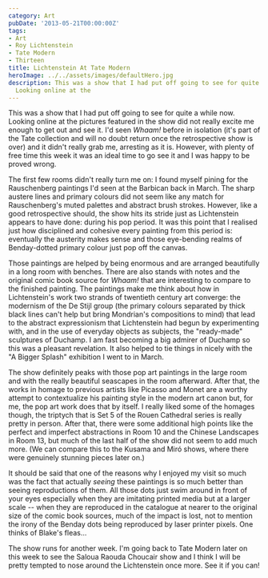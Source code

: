 ```yaml
---
category: Art
pubDate: '2013-05-21T00:00:00Z'
tags:
- Art
- Roy Lichtenstein
- Tate Modern
- Thirteen
title: Lichtenstein At Tate Modern
heroImage: ../../assets/images/defaultHero.jpg
description: This was a show that I had put off going to see for quite a while now.
  Looking online at the
---
```

This was a show that I had put off going to see for quite a while now. Looking online at the pictures featured in the show did not really excite me enough to get out and see it. I'd seen _Whaam!_ before in isolation (it's part of the Tate collection and will no doubt return once the retrospective show is over) and it didn't really grab me, arresting as it is. However, with plenty of free time this week it was an ideal time to go see it and I was happy to be proved wrong.

The first few rooms didn't really turn me on: I found myself pining for the Rauschenberg paintings I'd seen at the Barbican back in March. The sharp austere lines and primary colours did not seem like any match for Rauschenberg's muted palettes and abstract brush strokes. However, like a good retrospective should, the show hits its stride just as Lichtenstein appears to have done: during his pop period. It was this point that I realised just how disciplined and cohesive every painting from this period is: eventually the austerity makes sense and those eye-bending realms of Benday-dotted primary colour just pop off the canvas.

Those paintings are helped by being enormous and are arranged beautifully in a long room with benches. There are also stands with notes and the original comic book source for _Whaam!_ that are interesting to compare to the finished painting. The paintings make me think about how in Lichtenstein's work two strands of twentieth century art converge: the modernism of the De Stijl group (the primary colours separated by thick black lines can't help but bring Mondrian's compositions to mind) that lead to the abstract expressionism that Lichtenstein had begun by experimenting with, and in the use of everyday objects as subjects, the "ready-made" sculptures of Duchamp. I am fast becoming a big admirer of Duchamp so this was a pleasant revelation. It also helped to tie things in nicely with the "A Bigger Splash" exhibition I went to in March.

The show definitely peaks with those pop art paintings in the large room and with the really beautiful seascapes in the room afterward. After that, the works in homage to previous artists like Picasso and Monet are a worthy attempt to contextualize his painting style in the modern art canon but, for me, the pop art work does that by itself. I really liked some of the homages though, the triptych that is Set 5 of the Rouen Cathedral series is really pretty in person. After that, there were some additional high points like the perfect and imperfect abstractions in Room 10 and the Chinese Landscapes in Room 13, but much of the last half of the show did not seem to add much more. (We can compare this to the Kusama and Miró shows, where there were genuinely stunning pieces later on.)

It should be said that one of the reasons why I enjoyed my visit so much was the fact that actually _seeing_ these paintings is so much better than seeing reproductions of them. All those dots just swim around in front of your eyes especially when they are imitating printed media but at a larger scale -- when they are reproduced in the catalogue at nearer to the original size of the comic book sources, much of the impact is lost, not to mention the irony of the Benday dots being reproduced by laser printer pixels. One thinks of Blake's fleas...

The show runs for another week. I'm going back to Tate Modern later on this week to see the Saloua Raouda Choucair show and I think I will be pretty tempted to nose around the Lichtenstein once more. See it if you can!